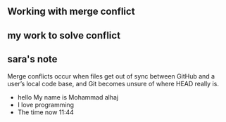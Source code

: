 ## Working with merge conflict
## my work to solve conflict
## sara's note

Merge conflicts occur when files get out of sync between GitHub and a user’s local code base, and Git becomes unsure of where HEAD really is.

- hello My name is Mohammad alhaj
- I love programming
- The time now 11:44
